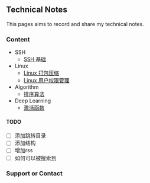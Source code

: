 ## Technical Notes

This pages aims to record and share my technical notes.



### Content

- SSH
  - [SSH 基础](https://laocaibcc.github.io/SSH/SSH_basis)
- Linux
  - [Linux 打包压缩](https://laocaibcc.github.io/Linux/Linux_compression)
  - [Linux 用户权限管理](https://laocaibcc.github.io/Linux/Linux_user_administration)
- Algorithm
  - [排序算法](https://laocaibcc.github.io/Algorithm/sorting)
- Deep Learning
  - [激活函数](https://laocaibcc.github.io/DeepLearning/activation_function)

#### TODO

- [ ] 添加跳转目录
- [ ] 添加结构
- [ ] 增加rss
- [ ] 如何可以被搜索到

### Support or Contact
